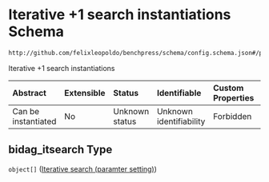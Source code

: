 # Iterative +1 search instantiations Schema

```txt
http://github.com/felixleopoldo/benchpress/schema/config.schema.json#/properties/resources/properties/structure_learning_algorithms/properties/bidag_itsearch
```

Iterative +1 search instantiations

| Abstract            | Extensible | Status         | Identifiable            | Custom Properties | Additional Properties | Access Restrictions | Defined In                                                       |
| :------------------ | :--------- | :------------- | :---------------------- | :---------------- | :-------------------- | :------------------ | :--------------------------------------------------------------- |
| Can be instantiated | No         | Unknown status | Unknown identifiability | Forbidden         | Allowed               | none                | [config.schema.json*](config.schema.json "open original schema") |

## bidag_itsearch Type

`object[]` ([Iterative search (paramter setting)](config-definitions-iterative-search-paramter-setting.md))
